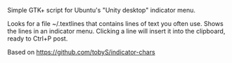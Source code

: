 Simple GTK+ script for Ubuntu's "Unity desktop" indicator menu.

Looks for a file ~/.textlines that contains lines of text you often use. Shows the lines in an indicator menu. Clicking a line will insert it into the clipboard, ready to Ctrl+P post.

Based on https://github.com/tobyS/indicator-chars
